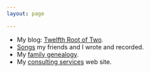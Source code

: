 ```yaml
---
layout: page

---
```


 - My blog: [Twelfth Root of Two](http://trot.dale.emery.name).
 - [Songs](/songs/) my friends and I wrote and recorded.
 - My [family genealogy](/genealogy/).
 - My [consulting services](http://dhemery.com/) web site.

